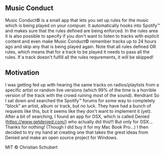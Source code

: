 ## Music Conduct
Music Conduct© is a small app that lets you set up rules for the music which is being played on your compuer.
It automatically hooks into Spotify™ and makes sure that the rules defined are being enforced.
In the rules area it is also possible to specify if you don't want to listen to tracks with explicit content and even make Music Conduct© remember tracks up to 24 hours ago and skip any that is being played again.
Note that all rules defined OR rules, which means that for a track to be played it needs to pass all the rules. If a track doesn't fulfill all the rules requrements, it will be skipped!

## Motivation
I was getting fed up with hearing the same tracks on radios/playlists from a specific artist or random live versions (which 99% of the time is a horrible version of the track with the crowd ruining most of the sound). #endrant
So I sat down and searched the Spotify™ forums for some way to completely "block" an artist, album or track, but no luck. They have had a bunch of requests like this, but it seems like they don't want to implement it (yet).
After a bit of searching, I found an app for OSX, which is called Denied (https://www.getdenied.com/) who actually did this!!! But only for OSX... Thanks for nothing! (Though I did buy it for my Mac Book Pro...)
I then decided to try my hand at creating one that takes the grest ideas from Denied and make an open source project for Windows.

MIT © Christian Schubert